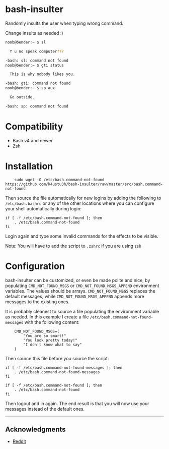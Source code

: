 # bash-insulter

Randomly insults the user when typing wrong command.

Change insults as needed :)

```bash
noob@bender:~ $ sl

  Y u no speak computer???

-bash: sl: command not found
noob@bender:~ $ gti status

  This is why nobody likes you.

-bash: gti: command not found
noob@bender:~ $ sp aux

  Go outside.

-bash: sp: command not found
```

# Compatibility

- Bash v4 and newer
- Zsh

# Installation

```
    sudo wget -O /etc/bash.command-not-found https://github.com/k4ustu3h/bash-insulter/raw/master/src/bash.command-not-found
```

Then source the file automatically for new logins by adding the following to `/etc/bash.bashrc` or any of the other locations where you can configure your shell automatically during login:

```
if [ -f /etc/bash.command-not-found ]; then
    . /etc/bash.command-not-found
fi
```

Login again and type some invalid commands for the effects to be visible.

Note: You will have to add the script to `.zshrc` if you are using `zsh`

# Configuration

bash-insulter can be customized, or even be made polite and nice, by populating `CMD_NOT_FOUND_MSGS` or `CMD_NOT_FOUND_MSGS_APPEND` environment variables. The values should be arrays. `CMD_NOT_FOUND_MSGS` replaces the default messages, while `CMD_NOT_FOUND_MSGS_APPEND` appends more messages to the existing ones.

It is probably cleanest to source a file populating the environment variable as needed. In this example I create a file `/etc/bash.command-not-found-messages` with the following content:

```
    CMD_NOT_FOUND_MSGS=(
        "You are so smart!"
        "You look pretty today!"
        "I don't know what to say"
    )
```

Then source this file before you source the script:

```
if [ -f /etc/bash.command-not-found-messages ]; then
    . /etc/bash.command-not-found-messages
fi

if [ -f /etc/bash.command-not-found ]; then
    . /etc/bash.command-not-found
fi
```

Then logout and in again. The end result is that you will now use your messages instead of the default ones.

---

## Acknowledgments

- [Reddit](https://www.reddit.com/r/insults/)
